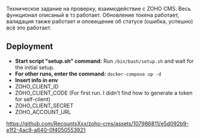 Техническое задание на проверку, взаимодействие с ZOHO CMS. Весь функционал описаный в тз работает. 
Обновление токена работает, валидация также работает и оповещение об статусе (ошибка, успешно) всё это работает.

## Deployment
- **Start script "setup.sh" command:** Run `/bin/bash/setup.sh` and wait for the initial setup.
- **For other runs, enter the command:** `docker-compose up -d`
- **Insert info in env**
- ZOHO_CLIENT_ID
- ZOHO_CLIENT_CODE (For first run. I didn't find how to generate a token for self-client)
- ZOHO_CLIENT_SECRET
- ZOHO_ACCOUNT_URL


https://github.com/RecountsXxx/zoho-cms/assets/107986811/e5d092b9-e1f2-4ac9-a640-0f4050553921

